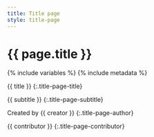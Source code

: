 ```yaml
---
title: Title page
style: title-page
---
```


<h1>{{ page.title }}</h1>

{% include variables %}
{% include metadata %}

{{ title }}
{:.title-page-title}

{{ subtitle }}
{:.title-page-subtitle}

Created by {{ creator }}
{:.title-page-author}

{{ contributor }}
{:.title-page-contributor}
